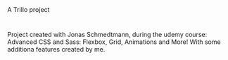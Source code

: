 ##

A Trillo project

#

Project created with Jonas Schmedtmann, during the udemy course: Advanced CSS and Sass: Flexbox, Grid, Animations and More! With some additiona features created by me.
